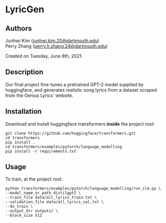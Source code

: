 # LyricGen
## Authors
Junhwi Kim (junhwi.kim.20@dartmouth.edu)  
Perry Zhang (perry.h.zhang.24@dartmouth.edu)  
  
Created on Tuesday, June 8th, 2021.

## Description
Our final project fine-tunes a pretrained GPT-2 model supplied by huggingface, and generates realistic song lyrics from a dataset scraped from the Genius Lyrics' website.

## Installation
Download and install huggingface transformers **inside** the project root:  
```console
git clone https://github.com/huggingface/transformers.git  
cd transformers  
pip install .  
cd transformers/examples/pytorch/language_modelling  
pip install -r requirements.txt
```  

## Usage
To train, at the project root:
```console
python transformers/examples/pytorch/language_modelling/run_clm.py \  
--model_name_or_path distilgpt2 \  
--train_file data/all_lyrics_train.txt \
--validation_file data/all_lyrics_val.txt \
--do_train \
--output_dir outputs/ \
--block_size 512
```


